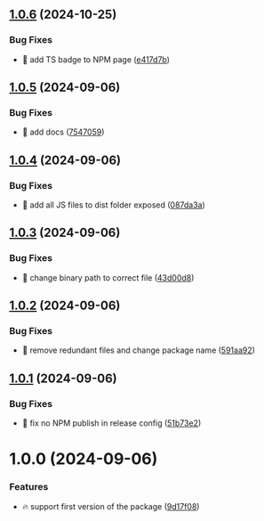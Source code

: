 ## [1.0.6](https://github.com/tal-rofe/envinos/compare/v1.0.5...v1.0.6) (2024-10-25)


### Bug Fixes

* 🐞 add TS badge to NPM page ([e417d7b](https://github.com/tal-rofe/envinos/commit/e417d7be0c01bdcbb7d936b563d1f373662fbf65))

## [1.0.5](https://github.com/tal-rofe/envinos/compare/v1.0.4...v1.0.5) (2024-09-06)


### Bug Fixes

* 🐞 add docs ([7547059](https://github.com/tal-rofe/envinos/commit/7547059da62ad4a7fb38ffe72f95095be04b9ef7))

## [1.0.4](https://github.com/tal-rofe/envinos/compare/v1.0.3...v1.0.4) (2024-09-06)


### Bug Fixes

* 🐞 add all JS files to dist folder exposed ([087da3a](https://github.com/tal-rofe/envinos/commit/087da3a47fae655857c69298bb9ac3b059b51003))

## [1.0.3](https://github.com/tal-rofe/envinos/compare/v1.0.2...v1.0.3) (2024-09-06)


### Bug Fixes

* 🐞 change binary path to correct file ([43d00d8](https://github.com/tal-rofe/envinos/commit/43d00d8ab7d8fd2d2fe7a4e3e9b885b5d7ba5060))

## [1.0.2](https://github.com/tal-rofe/envinos/compare/v1.0.1...v1.0.2) (2024-09-06)


### Bug Fixes

* 🐞 remove redundant files and change package name ([591aa92](https://github.com/tal-rofe/envinos/commit/591aa928f00ccf4026e45899892a54d1f89cc391))

## [1.0.1](https://github.com/tal-rofe/enversify/compare/v1.0.0...v1.0.1) (2024-09-06)


### Bug Fixes

* 🐞 fix no NPM publish in release config ([51b73e2](https://github.com/tal-rofe/enversify/commit/51b73e2755d5b55a97e6c37aec3be59d3534a83d))

# 1.0.0 (2024-09-06)

### Features

-   🔥 support first version of the package ([9d17f08](https://github.com/tal-rofe/envinos/commit/9d17f08d16afb02f6a7a586eecb816c2026bef37))
